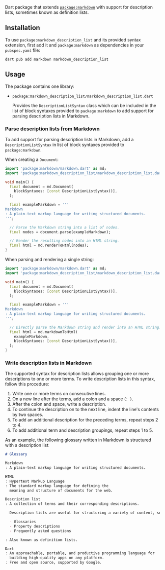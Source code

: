 Dart package that extends [`package:markdown`][] with support for
description lists, sometimes known as definition lists.

[`package:markdown`]: https://pub.dev/packages/markdown

## Installation

To use `package:markdown_description_list` and its provided syntax extension,
first add it and `package:markdown` as dependencies in your `pubspec.yaml` file:

```shell
dart pub add markdown markdown_description_list
```

## Usage

The package contains one library:

- `package:markdown_description_list/markdown_description_list.dart`

  Provides the `DescriptionListSyntax` class which can be included in
  the list of block syntaxes provided to `package:markdown` to
  add support for parsing description lists in Markdown.

### Parse description lists from Markdown

To add support for parsing description lists in Markdown,
add a `DescriptionListSyntax` in list of block syntaxes
provided to `package:markdown`.

When creating a `Document`:

```dart
import 'package:markdown/markdown.dart' as md;
import 'package:markdown_description_list/markdown_description_list.dart';

void main() {
  final document = md.Document(
    blockSyntaxes: [const DescriptionListSyntax()],
  );

  final exampleMarkdown = '''
Markdown
: A plain-text markup language for writing structured documents.
''';

  // Parse the Markdown string into a list of nodes.
  final nodes = document.parse(exampleMarkdown);

  // Render the resulting nodes into an HTML string.
  final html = md.renderToHtml(nodes);
}
```

When parsing and rendering a single string:

```dart
import 'package:markdown/markdown.dart' as md;
import 'package:markdown_description_list/markdown_description_list.dart';

void main() {
  final document = md.Document(
    blockSyntaxes: [const DescriptionListSyntax()],
  );

  final exampleMarkdown = '''
Markdown
: A plain-text markup language for writing structured documents.
''';

  // Directly parse the Markdown string and render into an HTML string.
  final html = md.markdownToHtml(
    exampleMarkdown,
    blockSyntaxes: [const DescriptionListSyntax()],
  );
}
```

### Write description lists in Markdown

The supported syntax for description lists allows
grouping one or more descriptions to one or more terms.
To write description lists in this syntax, follow this procedure:

1.  Write one or more terms on consecutive lines.
2.  On a new line after the terms, add a colon and a space (`: `).
3.  After the colon and space, write a description.
4.  To continue the description on to the next line,
    indent the line's contents by two spaces.
5.  To add an additional description for the preceding terms,
    repeat steps 2 to 4.
6.  To add additional term and description groupings,
    repeat steps 1 to 5.

As an example, the following glossary written in Markdown is
structured with a description list:

```markdown
# Glossary

Markdown
: A plain-text markup language for writing structured documents.

HTML
: Hypertext Markup Language
: The standard markup language for defining the
  meaning and structure of documents for the web.

Description list
: A collection of terms and their corresponding descriptions.

  Description lists are useful for structuring a variety of content, such as:

  - Glossaries
  - Property descriptions
  - Frequently asked questions

: Also known as definition lists.

Dart
: An approachable, portable, and productive programming language for
  building high-quality apps on any platform.
: Free and open source, supported by Google.
```
